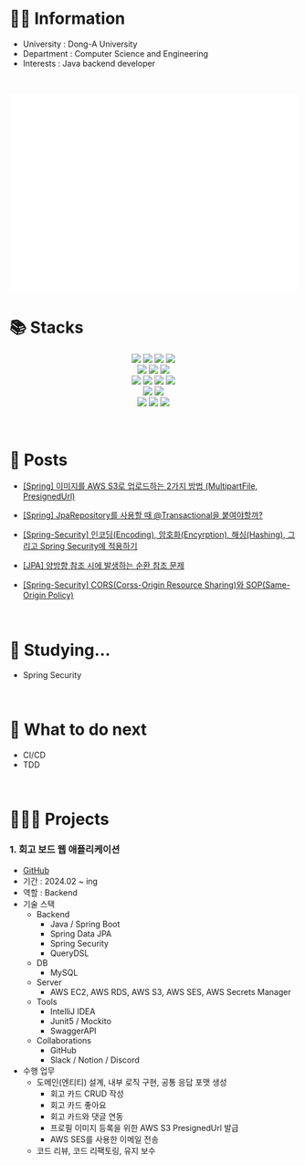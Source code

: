 <div>
  <h1>💁🏻 Information</h1>

  - University : Dong-A University
  - Department : Computer Science and Engineering
  - Interests : Java backend developer
</div>
<br>
<div>
  <!--
    ![Metrics](/github-metrics.svg)
  <br> -->

  ![Metrics](/metrics.plugin.isocalendar.fullyear.svg)
  
</div>

<!-- 기술 스택 -->
<div>
<h1>📚 Stacks</h1>
<div align=center>
  <img src="https://img.shields.io/badge/html5-E34F26?style=for-the-badge&logo=html5&logoColor=white">
  <img src="https://img.shields.io/badge/css-1572B6?style=for-the-badge&logo=css3&logoColor=white">
  <img src="https://img.shields.io/badge/javascript-F7DF1E?style=for-the-badge&logo=javascript&logoColor=black">
  <img src="https://img.shields.io/badge/bootstrap-7952B3?style=for-the-badge&logo=bootstrap&logoColor=white">
  <br>

  <img src="https://img.shields.io/badge/java-007396?style=for-the-badge&logo=java&logoColor=white">
  <img src="https://img.shields.io/badge/kotlin-7F52FF?style=for-the-badge&logo=kotlin&logoColor=white">
  <img src="https://img.shields.io/badge/c++-00599C?style=for-the-badge&logo=cplusplus&logoColor=white">
  <br>

  <img src="https://img.shields.io/badge/springboot-6DB33F?style=for-the-badge&logo=springboot&logoColor=white">
  <img src="https://img.shields.io/badge/androidstudio-34A853?style=for-the-badge&logo=android&logoColor=white">
  <img src="https://img.shields.io/badge/mysql-4479A1?style=for-the-badge&logo=mysql&logoColor=white">
  <img src="https://img.shields.io/badge/thymeleaf-005F0F?style=for-the-badge&logo=thymeleaf&logoColor=white">
  <br>
  
  <img src="https://img.shields.io/badge/gradle-02303A?style=for-the-badge&logo=gradle&logoColor=white">
  <img src="https://img.shields.io/badge/hibernate-59666C?style=for-the-badge&logo=Hibernate&logoColor=white">
  <br>
  
  <img src="https://img.shields.io/badge/github-181717?style=for-the-badge&logo=github&logoColor=white">
  <img src="https://img.shields.io/badge/git-F05032?style=for-the-badge&logo=git&logoColor=white">
  <img src="https://img.shields.io/badge/docker-2496ED?style=for-the-badge&logo=docker&logoColor=white">
  <br>

  <br>
  

</div>
</div>
<br>

<!-- 블로그 포스트 -->
<div>
<h1>📝 Posts</h1>

- <a href="https://server-technology.tistory.com/326">[Spring] 이미지를 AWS S3로 업로드하는 2가지 방법 (MultipartFile, PresignedUrl)</a>

- <a href="https://server-technology.tistory.com/324">[Spring] JpaRepository를 사용할 때 @Transactional을 붙여야할까?</a>

- <a href="https://server-technology.tistory.com/322">[Spring-Security] 인코딩(Encoding), 암호화(Encyrption), 해싱(Hashing), 그리고 Spring Security에 적용하기</a>
  
- <a href="https://server-technology.tistory.com/319">[JPA] 양방향 참조 시에 발생하는 순환 참조 문제</a>

- <a href="https://server-technology.tistory.com/317">[Spring-Security] CORS(Corss-Origin Resource Sharing)와 SOP(Same-Origin Policy)</a>

</div>
<br>

<div>
  <h1>📌 Studying...</h1>

- Spring Security
  
</div>
<br>

<div>
<h1>🤔 What to do next</h1>
  
- CI/CD
- TDD
  
</div>
<br>

<!-- 프로젝트 -->
<div>
  <h1>🧑🏻‍💻 Projects</h1>
  
  <h3>1. 회고 보드 웹 애플리케이션</h3>

  - <a href="https://github.com/donga-it-club/past-foward-backend">GitHub</a>
  - 기간 : 2024.02 ~ ing
  - 역할 : Backend
  - 기술 스택
    - Backend
      - Java / Spring Boot
      - Spring Data JPA
      - Spring Security
      - QueryDSL
    - DB
      - MySQL 
    - Server
      - AWS EC2, AWS RDS, AWS S3, AWS SES, AWS Secrets Manager
    - Tools
      - IntelliJ IDEA
      - Junit5 / Mockito
      - SwaggerAPI
    - Collaborations
      - GitHub
      - Slack / Notion / Discord
  - 수행 업무
    - 도메인(엔티티) 설계, 내부 로직 구현, 공통 응답 포맷 생성
      - 회고 카드 CRUD 작성
      - 회고 카드 좋아요
      - 회고 카드와 댓글 연동
      - 프로필 이미지 등록을 위한 AWS S3 PresignedUrl 발급
      - AWS SES를 사용한 이메일 전송
    - 코드 리뷰, 코드 리팩토링, 유지 보수
</div>
